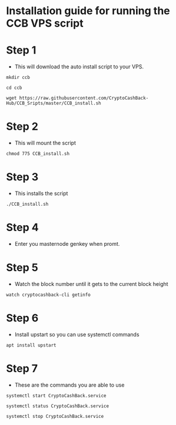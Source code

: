 # Installation guide for running the CCB VPS script
# Step 1
  * This will download the auto install script to your VPS.
```    
mkdir ccb

cd ccb

wget https://raw.githubusercontent.com/CryptoCashBack-Hub/CCB_Sripts/master/CCB_install.sh

```
# Step 2
  * This will mount the script 
```
chmod 775 CCB_install.sh

```
# Step 3
  * This installs the script
```
./CCB_install.sh

```
# Step 4
  * Enter you masternode genkey when promt.

# Step 5
  * Watch the block number until it gets to the current block height
```
watch cryptocashback-cli getinfo

```

# Step 6
  * Install upstart so you can use systemctl commands
```    
apt install upstart

```
# Step 7
  * These are the commands you are able to use
```    
systemctl start CryptoCashBack.service

systemctl status CryptoCashBack.service

systemctl stop CryptoCashBack.service

```
